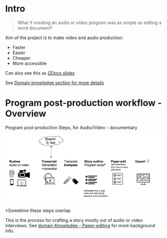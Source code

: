 

# Intro


> What if creating an audio or video program was as simple as editing a word document?

Aim of the project is to make video and audio production:

*   Faster
*   Easier
*   Cheaper 
*   More accessible

Can also see this as [GDocs slides](https://docs.google.com/presentation/d/1M6w8xNA5U4KtxQYrZ1gmPhBqwQbwMOnYavp3RV0HM4Q/edit#slide=id.g33ba2bc411_0_1)

See [Domain knowledge section for more details](./domain-knowledge.md)


# Program post-production workflow - Overview

Program post-production Steps, for Audio/Video - documentary 


![production process overview](./img/production-process-overview.png)

*Sometime these steps overlap

This is the process for crafting a story mostly out of audio or video interviews.  See [domain Knowledge  - Paper-editing](https://docs.google.com/document/d/17F9Qd3e0n-Ji9ESP4CzA5GfCiu2VcuuSdFcDD-4CUGo/edit#heading=h.ne7f93gnbo7n) for more background info.

